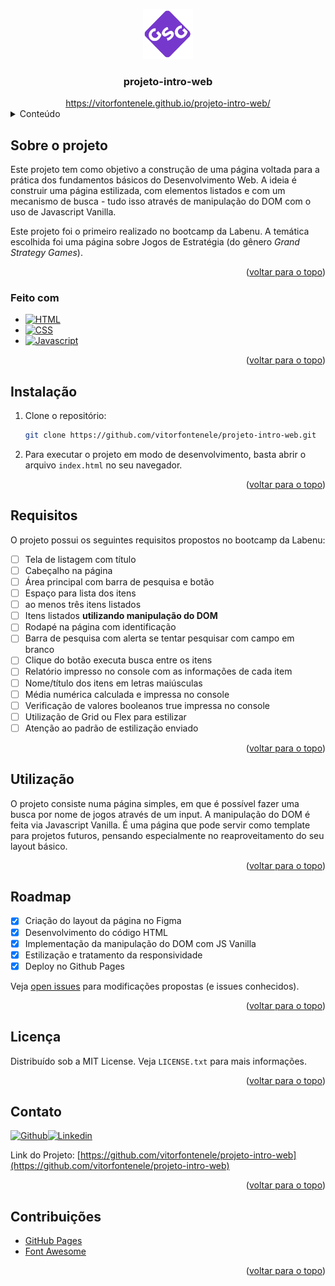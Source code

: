 <a name="readme-top"></a>

<div align="center">
  <a href="https://github.com/vitorfontenele/projeto-intro-web">
    <img src="assets/fake-logo.svg" alt="Logo" width="80" height="80">
  </a>
  <h3 align="center">projeto-intro-web</h3>
  <a href="https://vitorfontenele.github.io/projeto-intro-web/">https://vitorfontenele.github.io/projeto-intro-web/</a>
</div>

<!-- Conteúdo -->
<details>
  <summary>Conteúdo</summary>
  <ol>
    <li>
      <a href="#sobre-o-projeto">Sobre o projeto</a>
      <ul>
        <li><a href="#feito-com">Feito com</a></li>
      </ul>
    </li>
    <li>
      <a href="#instalação">Instalação</a>
    </li>
    <li><a href="#requisitos">Requisitos</a></li>
    <li><a href="#utilização">Utilização</a></li>
    <li><a href="#roadmap">Roadmap</a></li>
    <li><a href="#licença">Licença</a></li>
    <li><a href="#contato">Contato</a></li>
    <li><a href="#contribuições">Contribuições</a></li>
  </ol>
</details>


<!-- SOBRE O PROJETO -->
## Sobre o projeto

Este projeto tem como objetivo a construção de uma página voltada para a prática dos fundamentos básicos do Desenvolvimento Web. A ideia é construir uma página estilizada, com elementos listados e com um mecanismo de busca - tudo isso através de manipulação do DOM com o uso de Javascript Vanilla.

Este projeto foi o primeiro realizado no bootcamp da Labenu. A temática escolhida foi uma página sobre Jogos de Estratégia (do gênero *Grand Strategy Games*).

<p align="right">(<a href="#readme-top">voltar para o topo</a>)</p>

### Feito com

* [![HTML][html-shield]][html-url]
* [![CSS][css-shield]][css-url]
* [![Javascript][javascript-shield]][javascript-url]

<p align="right">(<a href="#readme-top">voltar para o topo</a>)</p>



<!-- INSTALAÇÃO -->
## Instalação

1. Clone o repositório:
   ```sh
   git clone https://github.com/vitorfontenele/projeto-intro-web.git
   ```
2. Para executar o projeto em modo de desenvolvimento, basta abrir o arquivo `index.html` no seu navegador.

<p align="right">(<a href="#readme-top">voltar para o topo</a>)</p>

<!-- REQUISITOS-->
## Requisitos

O projeto possui os seguintes requisitos propostos no bootcamp da Labenu:

- [ ]  Tela de listagem com título
- [ ]  Cabeçalho na página
- [ ]  Área principal com barra de pesquisa e botão
- [ ]  Espaço para lista dos itens
- [ ]  ao menos três itens listados
- [ ]  Itens listados **utilizando manipulação do DOM**
- [ ]  Rodapé na página com identificação
- [ ]  Barra de pesquisa com alerta se tentar pesquisar com campo em branco
- [ ]  Clique do botão executa busca entre os itens
- [ ]  Relatório impresso no console com as informações de cada item
- [ ]  Nome/título dos itens em letras maiúsculas
- [ ]  Média numérica calculada e impressa no console
- [ ]  Verificação de valores booleanos true impressa no console
- [ ]  Utilização de Grid ou Flex para estilizar
- [ ]  Atenção ao padrão de estilização enviado

<p align="right">(<a href="#readme-top">voltar para o topo</a>)</p>

<!-- UTILIZAÇÃO -->
## Utilização

O projeto consiste numa página simples, em que é possível fazer uma busca por nome de jogos através de um input. A manipulação do DOM é feita via Javascript Vanilla. É uma página que pode servir como template para projetos futuros, pensando especialmente no reaproveitamento do seu layout básico.

<p align="right">(<a href="#readme-top">voltar para o topo</a>)</p>

<!-- ROADMAP -->
## Roadmap

- [x] Criação do layout da página no Figma
- [x] Desenvolvimento do código HTML
- [x] Implementação da manipulação do DOM com JS Vanilla
- [x] Estilização e tratamento da responsividade
- [x] Deploy no Github Pages

Veja [open issues](https://github.com/vitorfontenele/projeto-intro-web/issues) para modificações propostas (e issues conhecidos).

<p align="right">(<a href="#readme-top">voltar para o topo</a>)</p>

<!-- LICENSE -->
## Licença

Distribuído sob a MIT License. Veja `LICENSE.txt` para mais informações.

<p align="right">(<a href="#readme-top">voltar para o topo</a>)</p>

<!-- CONTATO -->
## Contato

[![Github][github-shield]][github-url][![Linkedin][linkedin-shield]][linkedin-url]

Link do Projeto: [https://github.com/vitorfontenele/projeto-intro-web](https://github.com/vitorfontenele/projeto-intro-web)

<p align="right">(<a href="#readme-top">voltar para o topo</a>)</p>

<!-- CONTRIBUIÇÕES -->
## Contribuições

* [GitHub Pages](https://pages.github.com)
* [Font Awesome](https://fontawesome.com/)

<p align="right">(<a href="#readme-top">voltar para o topo</a>)</p>

<!-- MARKDOWN LINKS & IMAGES -->
[linkedin-shield]: https://img.shields.io/badge/LinkedIn-0077B5?style=for-the-badge&logo=linkedin&logoColor=white
[linkedin-url]: https://www.linkedin.com/in/vitor-fontenele/
[github-shield]: https://img.shields.io/badge/GitHub-100000?style=for-the-badge&logo=github&logoColor=white
[github-url]: https://github.com/vitorfontenele
[html-shield]: https://img.shields.io/badge/HTML5-E34F26?style=for-the-badge&logo=html5&logoColor=white
[html-url]: https://developer.mozilla.org/pt-BR/docs/Web/HTML
[css-shield]: https://img.shields.io/badge/CSS3-1572B6?style=for-the-badge&logo=css3&logoColor=white
[css-url]: https://developer.mozilla.org/pt-BR/docs/Web/CSS
[javascript-shield]: https://img.shields.io/badge/JavaScript-F7DF1E?style=for-the-badge&logo=javascript&logoColor=black
[javascript-url]: https://www.javascript.com/
